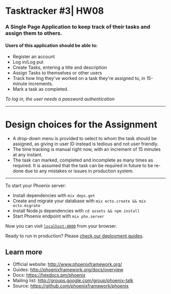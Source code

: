 # Tasktracker #3| HW08
### A Single Page Application to keep track of their tasks and assign them to others.

#### Users of this application should be able to:
  * Register an account
  * Log in/Log put
  * Create Tasks, entering a title and description
  * Assign Tasks to themselves or other users
  * Track how ling they've worked on a task they're assigned to, in 15-minute increments.
  * Mark a task as completed.

_To log in, the user needs a password authentication_

___

# Design choices for the Assignment
  * A drop-down menu is provided to select to whom the task should be assigned, as giving in user ID instead is tedious and not user friendly.
  * The time tracking is manual right now, with an increment of 15 minutes at any instant.
  * The task can marked, completed and incomplete as many times as required. It is assumed that the task can be required in future to be re-done due to any mistakes or issues in production system.
___

To start your Phoenix server:

  * Install dependencies with `mix deps.get`
  * Create and migrate your database with `mix ecto.create && mix ecto.migrate`
  * Install Node.js dependencies with `cd assets && npm install`
  * Start Phoenix endpoint with `mix phx.server`

Now you can visit [`localhost:4000`](http://localhost:4000) from your browser.

Ready to run in production? Please [check our deployment guides](http://www.phoenixframework.org/docs/deployment).

## Learn more

  * Official website: http://www.phoenixframework.org/
  * Guides: http://phoenixframework.org/docs/overview
  * Docs: https://hexdocs.pm/phoenix
  * Mailing list: http://groups.google.com/group/phoenix-talk
  * Source: https://github.com/phoenixframework/phoenix